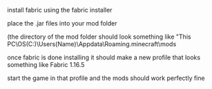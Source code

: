install fabric using the fabric installer

place the .jar files into your mod folder

(the directory of the mod folder should look something like "This PC\OS(C:)\Users\(Name)\Appdata\Roaming\.minecraft\mods

once fabric is done installing it should make a new profile that looks something like Fabric 1.16.5

start the game in that profile and the mods should work perfectly fine
